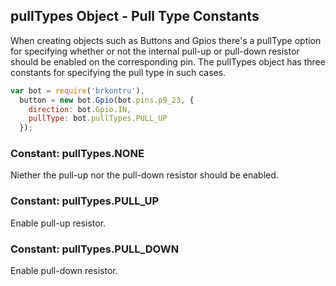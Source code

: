 ## pullTypes Object - Pull Type Constants

When creating objects such as Buttons and Gpios there's a pullType option
for specifying whether or not the internal pull-up or pull-down resistor
should be enabled on the corresponding pin. The pullTypes object has three
constants for specifying the pull type in such cases.

```js
var bot = require('brkontru'),
  button = new bot.Gpio(bot.pins.p9_23, {
    direction: bot.Gpio.IN,
    pullType: bot.pullTypes.PULL_UP
  });
```

### Constant: pullTypes.NONE
Niether the pull-up nor the pull-down resistor should be enabled.

### Constant: pullTypes.PULL_UP
Enable pull-up resistor.

### Constant: pullTypes.PULL_DOWN
Enable pull-down resistor.

